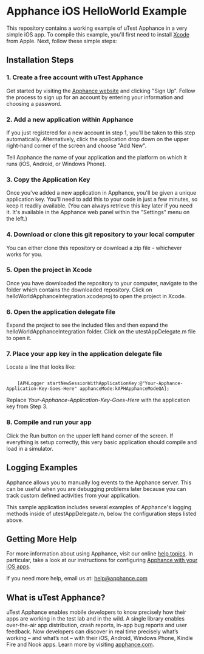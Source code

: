 # Apphance iOS HelloWorld Example

This repository contains a working example of uTest Apphance in a very simple iOS app. To compile this example, you'll first need to install [Xcode](https://developer.apple.com/xcode/) from Apple. Next, follow these simple steps:

## Installation Steps

### 1. Create a free account with uTest Apphance

Get started by visiting the [Apphance website](http://www.apphance.com) and clicking "Sign Up". Follow the process to sign up for an account by entering your information and choosing a password.

### 2. Add a new application within Apphance

If you just registered for a new account in step 1, you'll be taken to this step automatically. Alternatively, click the application drop down on the upper right-hand corner of the screen and choose "Add New".

Tell Apphance the name of your application and the platform on which it runs (iOS, Android, or Windows Phone).

### 3. Copy the Application Key

Once you've added a new application in Apphance, you'll be given a unique application key. You'll need to add this to your code in just a few minutes, so keep it readily available. (You can always retrieve this key later if you need it. It's available in the Apphance web panel within the "Settings" menu on the left.)

### 4. Download or clone this git repository to your local computer

You can either clone this repository or download a zip file - whichever works for you.

### 5. Open the project in Xcode

Once you have downloaded the repository to your computer, navigate to the folder which contains the downloaded repository. Click on helloWorldApphanceIntegration.xcodeproj to open the project in Xcode.

### 6. Open the application delegate file

Expand the project to see the included files and then expand the helloWorldApphanceIntegration folder. Click on the utestAppDelegate.m file to open it.

### 7. Place your app key in the application delegate file

Locate a line that looks like:

<code>
	[APHLogger startNewSessionWithApplicationKey:@"Your-Apphance-Application-Key-Goes-Here" apphanceMode:kAPHApphanceModeQA];
</code>

Replace *Your-Apphance-Application-Key-Goes-Here* with the application key from Step 3.

### 8. Compile and run your app

Click the Run button on the upper left hand corner of the screen. If everything is setup correctly, this very basic application should compile and load in a simulator.

## Logging Examples

Apphance allows you to manually log events to the Apphance server. This can be useful when you are debugging problems later because you can track custom defined activities from your application.

This sample application includes several examples of Apphance's logging methods inside of utestAppDelegate.m, below the configuration steps listed above.

## Getting More Help

For more information about using Apphance, visit our online [help topics](http://help.apphance.com). In particular, take a look at our instructions for configuring [Apphance with your iOS apps](http://help.apphance.com/library-installation/ios/).

If you need more help, email us at: [help@apphance.com](mailto:help@apphance.com)

## What is uTest Apphance?

uTest Apphance enables mobile developers to know precisely how their apps are working in the test lab and in the wild. A single library enables over-the-air app distribution, crash reports, in-app bug reports and user feedback. Now developers can discover in real time precisely what’s working – and what’s not – with their iOS, Android, Windows Phone, Kindle Fire and Nook apps. Learn more by visiting [apphance.com](http://www.apphance.com).

